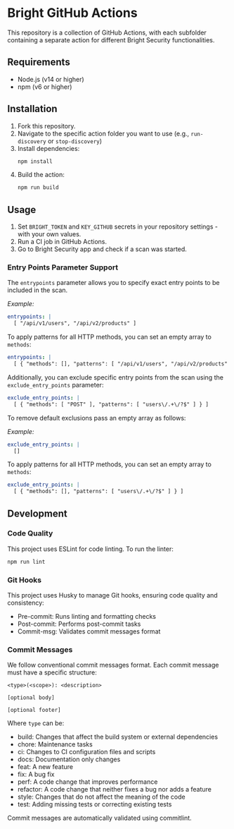 # Bright GitHub Actions

This repository is a collection of GitHub Actions, with each subfolder containing a separate action for different Bright Security functionalities.

## Requirements

- Node.js (v14 or higher)
- npm (v6 or higher)

## Installation

1. Fork this repository.
2. Navigate to the specific action folder you want to use (e.g., `run-discovery` or `stop-discovery`)
3. Install dependencies:
   ```bash
   npm install
   ```
4. Build the action:
   ```bash
   npm run build
   ```

## Usage

1. Set `BRIGHT_TOKEN` and `KEY_GITHUB` secrets in your repository settings - with your own values.
2. Run a CI job in GitHub Actions.
3. Go to Bright Security app and check if a scan was started.

### Entry Points Parameter Support

The `entrypoints` parameter allows you to specify exact entry points to be included in the scan. 

_Example:_
```yaml
entrypoints: |
  [ "/api/v1/users", "/api/v2/products" ]
```

To apply patterns for all HTTP methods, you can set an empty array to `methods`:

```yaml
entrypoints: |
  [ { "methods": [], "patterns": [ "/api/v1/users", "/api/v2/products" ] } ]
```

Additionally, you can exclude specific entry points from the scan using the `exclude_entry_points` parameter:

```yaml
exclude_entry_points: |
  [ { "methods": [ "POST" ], "patterns": [ "users\/.+\/?$" ] } ]
```

To remove default exclusions pass an empty array as follows:

_Example:_
```yaml
exclude_entry_points: |
  []
```

To apply patterns for all HTTP methods, you can set an empty array to `methods`:

```yaml
exclude_entry_points: |
  [ { "methods": [], "patterns": [ "users\/.+\/?$" ] } ]
```

## Development

### Code Quality

This project uses ESLint for code linting. To run the linter:

```bash
npm run lint
```

### Git Hooks

This project uses Husky to manage Git hooks, ensuring code quality and consistency:

- Pre-commit: Runs linting and formatting checks
- Post-commit: Performs post-commit tasks
- Commit-msg: Validates commit messages format

### Commit Messages

We follow conventional commit messages format. Each commit message must have a specific structure:

```
<type>(<scope>): <description>

[optional body]

[optional footer]
```

Where `type` can be:

- build: Changes that affect the build system or external dependencies
- chore: Maintenance tasks
- ci: Changes to CI configuration files and scripts
- docs: Documentation only changes
- feat: A new feature
- fix: A bug fix
- perf: A code change that improves performance
- refactor: A code change that neither fixes a bug nor adds a feature
- style: Changes that do not affect the meaning of the code
- test: Adding missing tests or correcting existing tests

Commit messages are automatically validated using commitlint.
